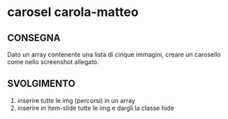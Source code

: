 carosel carola-matteo
===

## CONSEGNA
Dato un array contenente una lista di cinque immagini, creare un carosello come nello screenshot allegato.

## SVOLGIMENTO
1. inserire tutte le img (percorsi) in un array
2. inserire in item-slide tutte le img e dargli la classe hide
